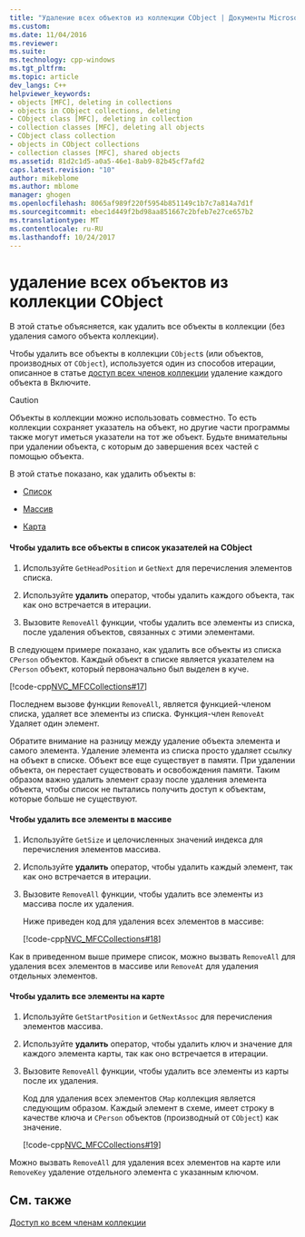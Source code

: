 ```yaml
---
title: "Удаление всех объектов из коллекции CObject | Документы Microsoft"
ms.custom: 
ms.date: 11/04/2016
ms.reviewer: 
ms.suite: 
ms.technology: cpp-windows
ms.tgt_pltfrm: 
ms.topic: article
dev_langs: C++
helpviewer_keywords:
- objects [MFC], deleting in collections
- objects in CObject collections, deleting
- CObject class [MFC], deleting in collection
- collection classes [MFC], deleting all objects
- CObject class collection
- objects in CObject collections
- collection classes [MFC], shared objects
ms.assetid: 81d2c1d5-a0a5-46e1-8ab9-82b45cf7afd2
caps.latest.revision: "10"
author: mikeblome
ms.author: mblome
manager: ghogen
ms.openlocfilehash: 8065af989f220f5954b851149c1b7c7a814a7d1f
ms.sourcegitcommit: ebec1d449f2bd98aa851667c2bfeb7e27ce657b2
ms.translationtype: MT
ms.contentlocale: ru-RU
ms.lasthandoff: 10/24/2017
---
```

# <a name="deleting-all-objects-in-a-cobject-collection"></a>удаление всех объектов из коллекции CObject
В этой статье объясняется, как удалить все объекты в коллекции (без удаления самого объекта коллекции).  
  
 Чтобы удалить все объекты в коллекции `CObject`s (или объектов, производных от `CObject`), используется один из способов итерации, описанное в статье [доступ всех членов коллекции](../mfc/accessing-all-members-of-a-collection.md) удаление каждого объекта в Включите.  
  
> [!CAUTION]
>  Объекты в коллекции можно использовать совместно. То есть коллекции сохраняет указатель на объект, но другие части программы также могут иметься указатели на тот же объект. Будьте внимательны при удалении объекта, с которым до завершения всех частей с помощью объекта.  
  
 В этой статье показано, как удалить объекты в:  
  
-   [Список](#_core_to_delete_all_objects_in_a_list_of_pointers_to_cobject)  
  
-   [Массив](#_core_to_delete_all_elements_in_an_array)  
  
-   [Карта](#_core_to_delete_all_elements_in_a_map)  
  
#### <a name="_core_to_delete_all_objects_in_a_list_of_pointers_to_cobject"></a>Чтобы удалить все объекты в список указателей на CObject  
  
1.  Используйте `GetHeadPosition` и `GetNext` для перечисления элементов списка.  
  
2.  Используйте **удалить** оператор, чтобы удалить каждого объекта, так как оно встречается в итерации.  
  
3.  Вызовите `RemoveAll` функции, чтобы удалить все элементы из списка, после удаления объектов, связанных с этими элементами.  
  
 В следующем примере показано, как удалить все объекты из списка `CPerson` объектов. Каждый объект в списке является указателем на `CPerson` объект, который первоначально был выделен в куче.  
  
 [!code-cpp[NVC_MFCCollections#17](../mfc/codesnippet/cpp/deleting-all-objects-in-a-cobject-collection_1.cpp)]  
  
 Последнем вызове функции `RemoveAll`, является функцией-членом списка, удаляет все элементы из списка. Функция-член `RemoveAt` Удаляет один элемент.  
  
 Обратите внимание на разницу между удаление объекта элемента и самого элемента. Удаление элемента из списка просто удаляет ссылку на объект в списке. Объект все еще существует в памяти. При удалении объекта, он перестает существовать и освобождения памяти. Таким образом важно удалить элемент сразу после удаления элемента объекта, чтобы список не пытались получить доступ к объектам, которые больше не существуют.  
  
#### <a name="_core_to_delete_all_elements_in_an_array"></a>Чтобы удалить все элементы в массиве  
  
1.  Используйте `GetSize` и целочисленных значений индекса для перечисления элементов массива.  
  
2.  Используйте **удалить** оператор, чтобы удалить каждый элемент, так как оно встречается в итерации.  
  
3.  Вызовите `RemoveAll` функции, чтобы удалить все элементы из массива после их удаления.  
  
     Ниже приведен код для удаления всех элементов в массиве:  
  
     [!code-cpp[NVC_MFCCollections#18](../mfc/codesnippet/cpp/deleting-all-objects-in-a-cobject-collection_2.cpp)]  
  
 Как в приведенном выше примере список, можно вызвать `RemoveAll` для удаления всех элементов в массиве или `RemoveAt` для удаления отдельных элементов.  
  
#### <a name="_core_to_delete_all_elements_in_a_map"></a>Чтобы удалить все элементы на карте  
  
1.  Используйте `GetStartPosition` и `GetNextAssoc` для перечисления элементов массива.  
  
2.  Используйте **удалить** оператор, чтобы удалить ключ и значение для каждого элемента карты, так как оно встречается в итерации.  
  
3.  Вызовите `RemoveAll` функции, чтобы удалить все элементы из карты после их удаления.  
  
     Код для удаления всех элементов `CMap` коллекция является следующим образом. Каждый элемент в схеме, имеет строку в качестве ключа и `CPerson` объектов (производный от `CObject`) как значение.  
  
     [!code-cpp[NVC_MFCCollections#19](../mfc/codesnippet/cpp/deleting-all-objects-in-a-cobject-collection_3.cpp)]  
  
 Можно вызвать `RemoveAll` для удаления всех элементов на карте или `RemoveKey` удаление отдельного элемента с указанным ключом.  
  
## <a name="see-also"></a>См. также  
 [Доступ ко всем членам коллекции](../mfc/accessing-all-members-of-a-collection.md)

